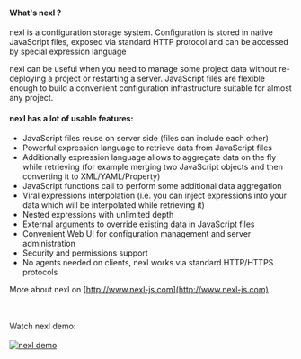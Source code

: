 #### What's nexl ?
nexl is a configuration storage system. Configuration is stored in native JavaScript files, exposed via standard HTTP protocol and can be accessed by special expression language

nexl can be useful when you need to manage some project data without re-deploying a project or restarting a server. JavaScript files are flexible enough to build a convenient configuration infrastructure suitable for almost any project.

#### nexl has a lot of usable features:

* JavaScript files reuse on server side (files can include each other)
* Powerful expression language to retrieve data from JavaScript files<br/>
* Additionally expression language allows to aggregate data on the fly while retrieving (for example merging two JavaScript objects and then converting it to XML/YAML/Property)
* JavaScript functions call to perform some additional data aggregation
* Viral expressions interpolation (i.e. you can inject expressions into your data which will be interpolated while retrieving it)
* Nested expressions with unlimited depth
* External arguments to override existing data in JavaScript files
* Convenient Web UI for configuration management and server administration
* Security and permissions support
* No agents needed on clients, nexl works via standard HTTP/HTTPS protocols

More about nexl on [http://www.nexl-js.com](http://www.nexl-js.com)

<br/><br/>
Watch nexl demo:
<br/><br/>
[![nexl demo](https://img.youtube.com/vi/_OibWBQ_ALw/0.jpg)](https://www.youtube.com/watch?v=_OibWBQ_ALw)